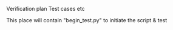 Verification plan
Test cases etc


This place will contain "begin_test.py" to initiate the script & test
